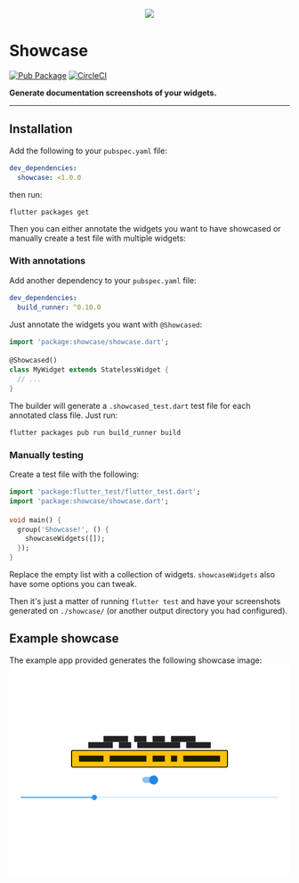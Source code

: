 <p align="center">
  <img src="https://user-images.githubusercontent.com/735858/46586739-1cddd400-ca59-11e8-9e61-42961d8a8b3b.gif" width="300">
  <h1><b>Showcase</b></h1>
</p>

<!-- Badges -->

[![Pub Package](https://img.shields.io/pub/v/showcase.svg)](https://pub.dartlang.org/packages/showcase)
[![CircleCI](https://circleci.com/gh/Igor1201/showcase/tree/master.svg?style=svg&circle-token=ea7145c55f42eb71149713dc604a911571022ff9)](https://circleci.com/gh/Igor1201/showcase/tree/master)

**Generate documentation screenshots of your widgets.**

---

## **Installation**
Add the following to your `pubspec.yaml` file:
```yaml
dev_dependencies:
  showcase: <1.0.0
```
then run:
```shell
flutter packages get
```

Then you can either annotate the widgets you want to have showcased or manually create a test file with multiple widgets:

### **With annotations**
Add another dependency to your `pubspec.yaml` file:
```yaml
dev_dependencies:
  build_runner: ^0.10.0
```

Just annotate the widgets you want with `@Showcased`:
```dart
import 'package:showcase/showcase.dart';

@Showcased()
class MyWidget extends StatelessWidget {
  // ...
}
```

The builder will generate a `.showcased_test.dart` test file for each annotated class file. Just run:
```shell
flutter packages pub run build_runner build
```

### **Manually testing**
Create a test file with the following:
```dart
import 'package:flutter_test/flutter_test.dart';
import 'package:showcase/showcase.dart';

void main() {
  group('Showcase!', () {
    showcaseWidgets([]);
  });
}
```

Replace the empty list with a collection of widgets. `showcaseWidgets` also have some options you can tweak.

Then it's just a matter of running `flutter test` and have your screenshots generated on `./showcase/` (or another output directory you had configured).

## **Example showcase**
The example app provided generates the following showcase image:
![](example/test/showcase/000_MyWidget.png)